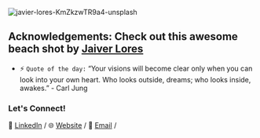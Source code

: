 ![javier-lores-KmZkzwTR9a4-unsplash](https://user-images.githubusercontent.com/55514757/88447148-2f77f780-cdfe-11ea-8902-11fc3bf87907.jpg)
## Acknowledgements: Check out this awesome beach shot by [Jaiver Lores](https://unsplash.com/photos/KmZkzwTR9a4) 

* ⚡ `Quote of the day:` “Your visions will become clear only when you can look into your own heart. Who looks outside, dreams; who looks inside, awakes.” - Carl Jung

### Let's Connect!
👥 [LinkedIn](https://www.linkedin.com/in/pham-jonathan/) /
🌐 [Website](jonathanpham.tech) /
📧 [Email](jonathanthienpham@gmail.com) /
